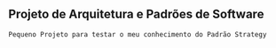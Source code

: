 ## Projeto de Arquitetura e Padrões de Software
    Pequeno Projeto para testar o meu conhecimento do Padrão Strategy